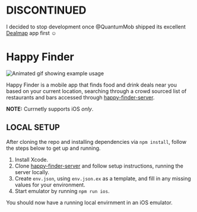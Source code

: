 # DISCONTINUED

I decided to stop development once @QuantumMob shipped its excellent [Dealmap](https://dealmap.io/) app first ☺️

# Happy Finder

![Animated gif showing example usage](./happy-finder.gif)

Happy Finder is a mobile app that finds food and drink deals near you based on your current location, searching through a crowd sourced list of restaurants and bars accessed through [happy-finder-server]().

**NOTE:** Currnetly supports iOS _only_.

## LOCAL SETUP

After cloning the repo and installing dependencies via `npm install`, follow the steps below to get up and running.

1. Install Xcode.
2. Clone [happy-finder-server]() and follow setup instructions, running the server locally.
3. Create `env.json`, using `env.json.ex` as a template, and fill in any missing values for your environment.
4. Start emulator by running `npm run ios`.

You should now have a running local envirnment in an iOS emulator.
